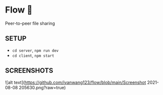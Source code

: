# Flow 🌊

Peer-to-peer file sharing

## SETUP

- `cd server`, `npm run dev`
- `cd client`, `npm start`

## SCREENSHOTS

![alt text](https://github.com/ivanwang123/flow/blob/main/Screenshot 2021-08-08 205630.png?raw=true)
